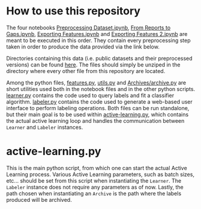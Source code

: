 # How to use this repository

The four notebooks [Preprocessing Dataset.ipynb](https://github.com/BaudouinG/dark-vessel-detection/blob/main/Preprocessing%20Dataset.ipynb), [From Reports to Gaps.ipynb](https://github.com/BaudouinG/dark-vessel-detection/blob/main/From%20Reports%20to%20Gaps.ipynb), [Exporting Features.ipynb](https://github.com/BaudouinG/dark-vessel-detection/blob/main/Exporting%20Features.ipynb) and [Exporting Features 2.ipynb](https://github.com/BaudouinG/dark-vessel-detection/blob/main/Exporting%20Features%202.ipynb) are meant to be executed in this order. They contain every preprocessing step taken in order to produce the data provided via the link below.

Directories containing this data (i.e. public datasets and their preprocessed versions) can be found [here](https://drive.google.com/drive/folders/16ZEAF-vIBSBwkOqhaQ16HKy5tMIsSuak?usp=drive_link). The files should simply be unziped in the directory where every other file from this repository are located.

Among the python files, [features.py](https://github.com/BaudouinG/dark-vessel-detection/blob/main/features.py), [utils.py](https://github.com/BaudouinG/dark-vessel-detection/blob/main/utils.py) and [Archives/archive.py](https://github.com/BaudouinG/dark-vessel-detection/blob/main/Archives/archive.py) are short utilities used both in the notebook files and in the other python scripts. [learner.py](https://github.com/BaudouinG/dark-vessel-detection/blob/main/learner.py) contains the code used to query labels and fit a classifier algorithm. [labeler.py](https://github.com/BaudouinG/dark-vessel-detection/blob/main/labeler.py) contains the code used to generate a web-based user interface to perform labeling operations. Both files can be run standalone, but their main goal is to be used within [active-learning.py](https://github.com/BaudouinG/dark-vessel-detection/blob/main/active-learning.py), which contains the actual active learning loop and handles the communication between `Learner` and `Labeler` instances.

# active-learning.py

This is the main python script, from which one can start the actual Active Learning process. Various Active Learning parameters, such as batch sizes, etc... should be set from this script when instantiating the `Learner`. The `Labeler` instance does not require any parameters as of now. Lastly, the path chosen when instantiating an `Archive` is the path where the labels produced will be archived.
